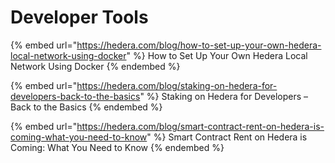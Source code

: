# Developer Tools

{% embed url="https://hedera.com/blog/how-to-set-up-your-own-hedera-local-network-using-docker" %}
How to Set Up Your Own Hedera Local Network Using Docker
{% endembed %}

{% embed url="https://hedera.com/blog/staking-on-hedera-for-developers-back-to-the-basics" %}
Staking on Hedera for Developers – Back to the Basics
{% endembed %}

{% embed url="https://hedera.com/blog/smart-contract-rent-on-hedera-is-coming-what-you-need-to-know" %}
Smart Contract Rent on Hedera is Coming: What You Need to Know
{% endembed %}
